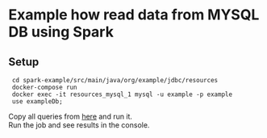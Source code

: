 # Example how read data from MYSQL DB using Spark

## Setup
```
 cd spark-example/src/main/java/org/example/jdbc/resources
 docker-compose run
 docker exec -it resources_mysql_1 mysql -u example -p example
 use exampleDb;
```
 Copy all queries from [here](db.sql) and run it. <br />
 Run the job and see results in the console.
 
